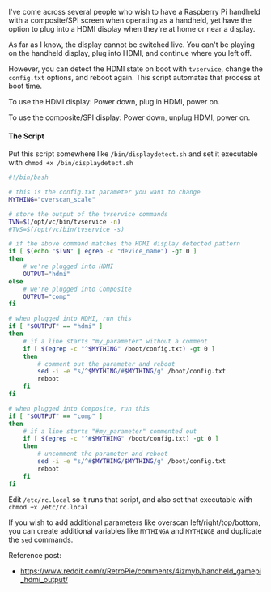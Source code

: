 I've come across several people who wish to have a Raspberry Pi handheld with a composite/SPI screen when operating as a handheld, yet have the option to plug into a HDMI display when they're at home or near a display.

As far as I know, the display cannot be switched live. You can't be playing on the handheld display, plug into HDMI, and continue where you left off.

However, you can detect the HDMI state on boot with `tvservice`, change the `config.txt` options, and reboot again. This script automates that process at boot time.

To use the HDMI display: Power down, plug in HDMI, power on.

To use the composite/SPI display: Power down, unplug HDMI, power on.

#### The Script

Put this script somewhere like `/bin/displaydetect.sh` and set it executable with `chmod +x /bin/displaydetect.sh`

~~~bash
#!/bin/bash

# this is the config.txt parameter you want to change
MYTHING="overscan_scale"

# store the output of the tvservice commands
TVN=$(/opt/vc/bin/tvservice -n)
#TVS=$(/opt/vc/bin/tvservice -s)

# if the above command matches the HDMI display detected pattern
if [ $(echo "$TVN" | egrep -c "device_name") -gt 0 ]
then
    # we're plugged into HDMI
    OUTPUT="hdmi"
else
    # we're plugged into Composite
    OUTPUT="comp"
fi

# when plugged into HDMI, run this
if [ "$OUTPUT" == "hdmi" ]
then
    # if a line starts "my_parameter" without a comment
    if [ $(egrep -c "^$MYTHING" /boot/config.txt) -gt 0 ]
    then
        # comment out the parameter and reboot
        sed -i -e "s/^$MYTHING/#$MYTHING/g" /boot/config.txt
        reboot
    fi
fi

# when plugged into Composite, run this
if [ "$OUTPUT" == "comp" ]
then
    # if a line starts "#my_parameter" commented out
    if [ $(egrep -c "^#$MYTHING" /boot/config.txt) -gt 0 ]
    then
        # uncomment the parameter and reboot
        sed -i -e "s/^#$MYTHING/$MYTHING/g" /boot/config.txt
        reboot
    fi
fi
~~~

Edit `/etc/rc.local` so it runs that script, and also set that executable with `chmod +x /etc/rc.local`

If you wish to add additional parameters like overscan left/right/top/bottom, you can create additional variables like `MYTHINGA` and `MYTHINGB` and duplicate the `sed` commands.

Reference post:

* https://www.reddit.com/r/RetroPie/comments/4izmyb/handheld_gamepi_hdmi_output/
